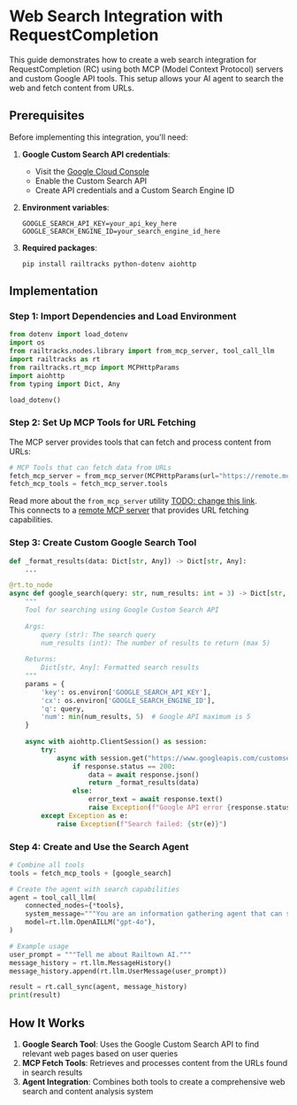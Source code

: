 # Web Search Integration with RequestCompletion

This guide demonstrates how to create a web search integration for RequestCompletion (RC) using both MCP (Model Context Protocol) servers and custom Google API tools. This setup allows your AI agent to search the web and fetch content from URLs.

## Prerequisites

Before implementing this integration, you'll need:

1. **Google Custom Search API credentials**:
   - Visit the [Google Cloud Console](https://console.cloud.google.com/apis/api/customsearch.googleapis.com/)
   - Enable the Custom Search API
   - Create API credentials and a Custom Search Engine ID

2. **Environment variables**: <br>
   ```
   GOOGLE_SEARCH_API_KEY=your_api_key_here
   GOOGLE_SEARCH_ENGINE_ID=your_search_engine_id_here
   ```

3. **Required packages**: <br>
   ```
   pip install railtracks python-dotenv aiohttp
   ```

## Implementation

### Step 1: Import Dependencies and Load Environment

```python
from dotenv import load_dotenv
import os
from railtracks.nodes.library import from_mcp_server, tool_call_llm
import railtracks as rt
from railtracks.rt_mcp import MCPHttpParams
import aiohttp
from typing import Dict, Any

load_dotenv()
```

### Step 2: Set Up MCP Tools for URL Fetching

The MCP server provides tools that can fetch and process content from URLs:

```python
# MCP Tools that can fetch data from URLs
fetch_mcp_server = from_mcp_server(MCPHttpParams(url="https://remote.mcpservers.org/fetch/mcp"))
fetch_mcp_tools = fetch_mcp_server.tools
```
Read more about the `from_mcp_server` utility [TODO: change this link](../mcp/index.md). <br>
This connects to a [remote MCP server](https://remote-mcp-servers.com/servers/ecc7629a-9f3a-487d-86fb-039f46016621) that provides URL fetching capabilities.

### Step 3: Create Custom Google Search Tool

```python
def _format_results(data: Dict[str, Any]) -> Dict[str, Any]:
    ...

@rt.to_node
async def google_search(query: str, num_results: int = 3) -> Dict[str, Any]:
    """
    Tool for searching using Google Custom Search API
    
    Args:
        query (str): The search query
        num_results (int): The number of results to return (max 5)
    
    Returns:
        Dict[str, Any]: Formatted search results
    """
    params = {
        'key': os.environ['GOOGLE_SEARCH_API_KEY'],
        'cx': os.environ['GOOGLE_SEARCH_ENGINE_ID'],
        'q': query,
        'num': min(num_results, 5)  # Google API maximum is 5
    }
    
    async with aiohttp.ClientSession() as session:
        try:
            async with session.get("https://www.googleapis.com/customsearch/v1", params=params) as response:
                if response.status == 200:
                    data = await response.json()
                    return _format_results(data)
                else:
                    error_text = await response.text()
                    raise Exception(f"Google API error {response.status}: {error_text}")
        except Exception as e:
            raise Exception(f"Search failed: {str(e)}")
```

### Step 4: Create and Use the Search Agent

```python
# Combine all tools
tools = fetch_mcp_tools + [google_search]

# Create the agent with search capabilities
agent = tool_call_llm(
    connected_nodes={*tools},
    system_message="""You are an information gathering agent that can search the web.""",
    model=rt.llm.OpenAILLM("gpt-4o"),
)

# Example usage
user_prompt = """Tell me about Railtown AI."""
message_history = rt.llm.MessageHistory()
message_history.append(rt.llm.UserMessage(user_prompt))

result = rt.call_sync(agent, message_history)
print(result)
```

## How It Works

1. **Google Search Tool**: Uses the Google Custom Search API to find relevant web pages based on user queries
2. **MCP Fetch Tools**: Retrieves and processes content from the URLs found in search results
3. **Agent Integration**: Combines both tools to create a comprehensive web search and content analysis system
